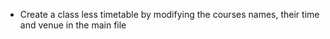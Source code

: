 - Create a class less timetable by modifying the courses names, their time and venue in the main file

